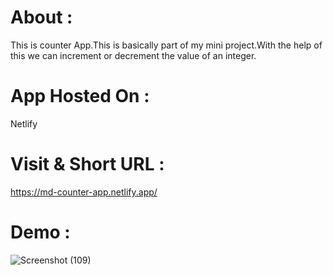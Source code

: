 # About :
This is counter App.This is basically part of my mini project.With the help of this we can increment or decrement the value of an integer.

# App Hosted On :
Netlify

# Visit & Short URL :
https://md-counter-app.netlify.app/  

# Demo :

![Screenshot (109)](https://user-images.githubusercontent.com/86542840/232196464-33c3b601-42f6-4b5b-855b-826ac79c7850.png)

